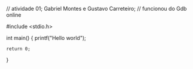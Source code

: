 // atividade 01; Gabriel Montes e Gustavo Carreteiro;
// funcionou do Gdb online

#include <stdio.h>

int main()
{
    printf("Hello world");
  
    return 0;
}
